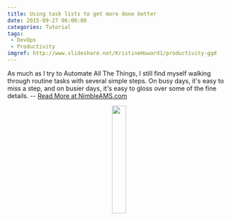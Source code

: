 ```yaml
---
title: Using task lists to get more done better
date: 2015-09-27 06:00:00
categories: Tutorial
tags: 
 - DevOps
 - Productivity
imgref: http://www.slideshare.net/KristineHoward1/productivity-ggd
---
```

As much as I try to Automate All The Things, I still find myself walking through routine tasks with several simple steps. On busy days, it's easy to miss a step, and on busier days, it's easy to gloss over some of the fine details. -- [Read More at NimbleAMS.com](http://www.nimbleams.com/blog)
<div align="center"><img src="http://www.nimbleams.com/media/187430/allthethings.png" width="25%" height="25%"/></div>
